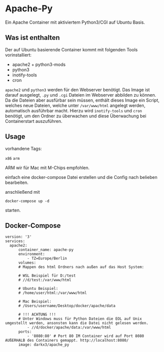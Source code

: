 # Apache-Py

Ein Apache Container mit aktiviertem Python3/CGI auf Ubuntu Basis.

## Was ist enthalten

Der auf Ubuntu basierende Container kommt mit folgenden Tools vorinstalliert:

- apache2 + python3-mods
- python3
- inotify-tools
- cron

`apache2` und `python3` werden für den Webserver benötigt.
Das Image ist darauf ausgelegt, `.py` und `.cgi` Dateien im Webserver abbilden zu können.
Da die Dateien aber ausfürbar sein müssen, enthält dieses Image ein Script, welches neue Dateien, 
welche unter `/var/www/html` angelegt werden, automatisch ausführbar macht. Hierzu wird `inotify-tools` und `cron` benötigt,
um den Ordner zu überwachen und diese Überwachung bei Containerstart auszuführen. 

## Usage

vorhandene Tags:

`x86`
`arm`

ARM wir für Mac mit M-Chips empfohlen.

einfach eine docker-compose Datei erstellen und die Config nach belieben bearbeiten.

anschließend mit

```
docker-compose up -d
```

starten.


## Docker-Compose

```
version: '3'
services:
  apache2:
      container_name: apache-py
      environment:
          - TZ=Europe/Berlin
      volumes:
      # Mappen des html Ordners nach außen auf das Host System:

      # WSL Beispiel für D:/test
      # //d/test:/var/www/html

      # Ubuntu Beispiel:
      # /home/user/html:/var/www/html

      # Mac Beispiel:
      # /Users/username/Desktop/docker/apache/data

      # !!! ACHTUNG !!!
      # Unter Windows muss für Python Dateien die EOL auf Unix umgestellt werden, ansonsten kann die Datei nicht gelesen werden.
          - //d/docker/apache/data:/var/www/html
      ports:
          - '8080:80' # Port 80 IM Container wird auf Port 8080 AUßERHALB des Containers gemappt. http://localhost:8080/
      image: darkx3/apache_py
```
